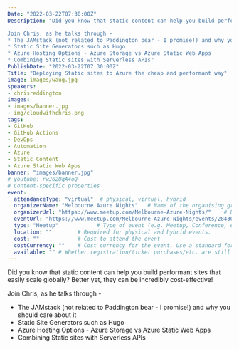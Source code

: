 ```yaml
---
Date: "2022-03-22T07:30:00Z"
Description: "Did you know that static content can help you build performant sites that easily scale globally? Better yet, they can be incredibly cost-effective!

Join Chris, as he talks through -
* The JAMstack (not related to Paddington bear - I promise!) and why you should care about it
* Static Site Generators such as Hugo
* Azure Hosting Options - Azure Storage vs Azure Static Web Apps
* Combining Static sites with Serverless APIs"
PublishDate: "2022-03-22T07:30:00Z"
Title: "Deploying Static sites to Azure the cheap and performant way"
image: images/waug.jpg
speakers:
- chrisreddington
images:
- images/banner.jpg
- img/cloudwithchris.png
tags:
- GitHub
- GitHub Actions
- DevOps
- Automation
- Azure
- Static Content
- Azure Static Web Apps
banner: "images/banner.jpg"
# youtube: rwJ62UqA4oQ
# Content-specific properties
event:
  attendanceType: "virtual"  # physical, virtual, hybrid
  organizerName: "Melbourne Azure Nights"   # Name of the organising group / event (e.g. Name of the conference)
  organizerUrl: "https://www.meetup.com/Melbourne-Azure-Nights/"    # URL of the organising group
  eventUrl: "https://www.meetup.com/Melbourne-Azure-Nights/events/284305998/"        # URL of the specific event, if applicable (e.g. a meetup talk, rather than the meehttps://www.meetup.com/Midlands-Azure-User-Group/events/283456840/tup group)Midlands-Azure-User-Group/events/283456840/tup group)
  type: "Meetup"            # Type of event (e.g. Meetup, Conference, etc.)
  location: ""        # Required for physical and hybrid events.
  cost: ""            # Cost to attend the event
  costCurrency: ""    # Cost currency for the event. Use a standard format - http://en.wikipedia.org/wiki/ISO_4217
  available: "" # Whether registration/ticket purchases/etc. are still available (true/false). Defaults to false when event is in past.
---
```

Did you know that static content can help you build performant sites that easily scale globally? Better yet, they can be incredibly cost-effective!

Join Chris, as he talks through -
* The JAMstack (not related to Paddington bear - I promise!) and why you should care about it
* Static Site Generators such as Hugo
* Azure Hosting Options - Azure Storage vs Azure Static Web Apps
* Combining Static sites with Serverless APIs
